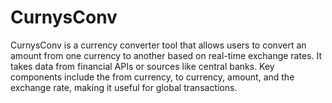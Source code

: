 # CurnysConv
 CurnysConv is a currency converter tool that allows users to convert an amount from one currency to another based on real-time exchange rates. It takes data from financial APIs or sources like central banks. Key components include the from currency, to currency, amount, and the exchange rate, making it useful for global transactions.
